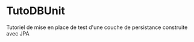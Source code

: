 TutoDBUnit
==========

Tutoriel de mise en place de test d'une couche de persistance construite avec JPA